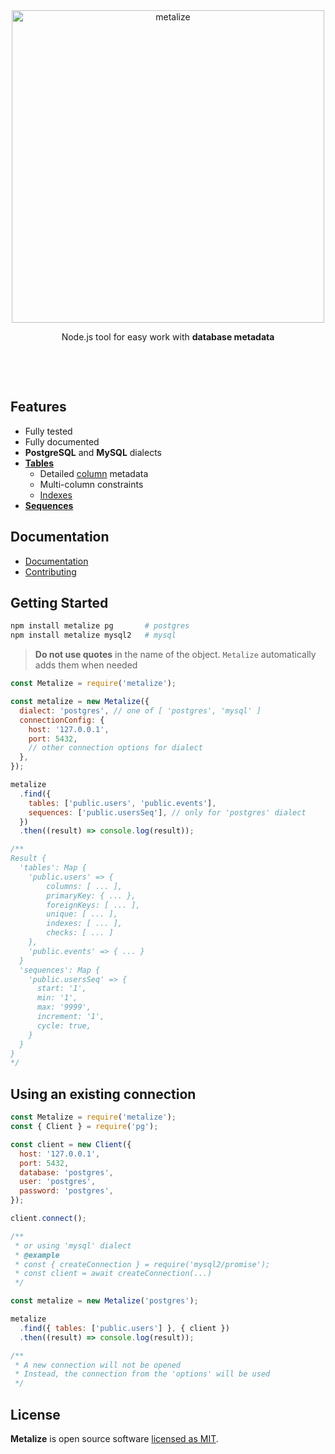 <br/>
<br/>

<p align='center'>
  <img src='https://multum.github.io/metalize/logo.svg' alt='metalize' width='500px'>
</p>
<p align='center'>Node.js tool for easy work with <strong>database metadata</strong></p>

<p align='center'>
  <img src='https://github.com/multum/metalize/workflows/Lint%20and%20test/badge.svg' alt=''/>
  <a href='https://github.com/multum/metalize/blob/master/LICENSE'><img src='https://img.shields.io/npm/l/metalize.svg?style=flat' alt=''></a>
  <a href='https://www.npmjs.com/package/metalize'><img src='https://img.shields.io/npm/v/metalize.svg?style=flat' alt=''></a>
  <img src='https://img.shields.io/codecov/c/github/multum/metalize.svg?style=flat' alt=''>
</p>

<br/>

## Features

- Fully tested
- Fully documented
- **PostgreSQL** and **MySQL** dialects
- [**Tables**](https://multum.github.io/metalize/#/metadata/table)
  - Detailed [column](https://multum.github.io/metalize/#/metadata/column) metadata
  - Multi-column constraints
  - [Indexes](https://multum.github.io/metalize/#/metadata/index)
- [**Sequences**](https://multum.github.io/metalize/#/metadata/sequence)

## Documentation

- [Documentation](https://multum.github.io/metalize/#/)
- [Contributing](https://github.com/multum/metalize/blob/master/CONTRIBUTING.md)

## Getting Started

```bash
npm install metalize pg       # postgres
npm install metalize mysql2   # mysql
```

> **Do not use quotes** in the name of the object. `Metalize` automatically adds them when needed

```javascript
const Metalize = require('metalize');

const metalize = new Metalize({
  dialect: 'postgres', // one of [ 'postgres', 'mysql' ]
  connectionConfig: {
    host: '127.0.0.1',
    port: 5432,
    // other connection options for dialect
  },
});

metalize
  .find({
    tables: ['public.users', 'public.events'],
    sequences: ['public.usersSeq'], // only for 'postgres' dialect
  })
  .then((result) => console.log(result));

/**
Result {
  'tables': Map {
    'public.users' => {
        columns: [ ... ],
        primaryKey: { ... },
        foreignKeys: [ ... ],
        unique: [ ... ],
        indexes: [ ... ],
        checks: [ ... ]
    },
    'public.events' => { ... }
  }
  'sequences': Map {
    'public.usersSeq' => {
      start: '1',
      min: '1',
      max: '9999',
      increment: '1',
      cycle: true,
    }
  }
}
*/
```

## Using an existing connection

```javascript
const Metalize = require('metalize');
const { Client } = require('pg');

const client = new Client({
  host: '127.0.0.1',
  port: 5432,
  database: 'postgres',
  user: 'postgres',
  password: 'postgres',
});

client.connect();

/**
 * or using 'mysql' dialect
 * @example
 * const { createConnection } = require('mysql2/promise');
 * const client = await createConnection(...)
 */

const metalize = new Metalize('postgres');

metalize
  .find({ tables: ['public.users'] }, { client })
  .then((result) => console.log(result));

/**
 * A new connection will not be opened
 * Instead, the connection from the 'options' will be used
 */
```

## License

**Metalize** is open source software [licensed as MIT](https://github.com/multum/metalize/blob/master/LICENSE).
